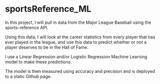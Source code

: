 # sportsReference_ML

In this project, I will pull in data from the Major League Baseball using the sports-reference API. 

Using this data, I will look at the career statistics from every player that has ever played in the league, and use this data to predict whether or not a player deserves to be in the Hall of Fame.

I use a Linear Regression and/or Logistic Regression Machine Learning model to make these predictions.

The model is then measured using accuracy and precision and is deployed to a static Github page.
